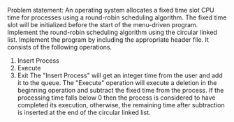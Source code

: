 Problem statement:
An operating system allocates a fixed time slot CPU time for processes using a round-robin scheduling algorithm. The fixed time slot will be initialized before the start of the menu-driven program. Implement the round-robin scheduling algorithm using the circular linked list.
Implement the program by including the appropriate header file. It consists of the following operations.
1. Insert Process
2. Execute
3. Exit
The "Insert Process" will get an integer time from the user and add it to the queue.
The "Execute" operation will execute a deletion in the beginning operation and subtract the fixed time from the process. If the processing time falls below 0 then the process is considered to have completed its execution, otherwise, the remaining time after subtraction is inserted at the end of the circular linked list.
